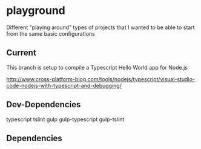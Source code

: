 # playground
Different  "playing around" types of projects that I wanted to be able to start from the same basic configurations

## Current
This branch is setup to compile a Typescript Hello World app for Node.js

http://www.cross-platform-blog.com/tools/nodejs/typescript/visual-studio-code-nodejs-with-typescript-and-debugging/

## Dev-Dependencies
typescript tslint
gulp gulp-typescript gulp-tslint

## Dependencies